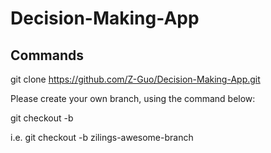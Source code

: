 ﻿# Decision-Making-App

## Commands

git clone https://github.com/Z-Guo/Decision-Making-App.git

Please create your own branch, using the command below:

git checkout -b <branchname>

i.e. git checkout -b zilings-awesome-branch
